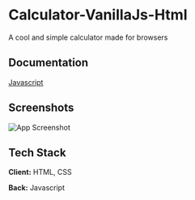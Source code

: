 # Calculator-VanillaJs-Html

A cool and simple calculator made for browsers


## Documentation

[Javascript](https://developer.mozilla.org/fr/docs/Web/JavaScript)


## Screenshots

![App Screenshot](https://via.placeholder.com/468x300?text=App+Screenshot+Here)


## Tech Stack

**Client:** HTML, CSS

**Back:** Javascript

